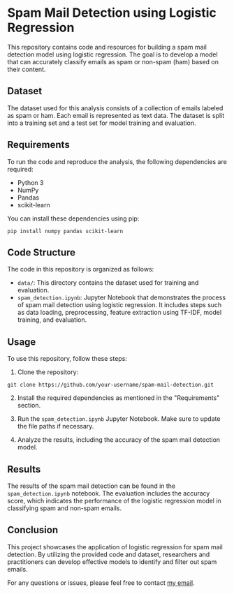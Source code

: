 # Spam Mail Detection using Logistic Regression

This repository contains code and resources for building a spam mail detection model using logistic regression. The goal is to develop a model that can accurately classify emails as spam or non-spam (ham) based on their content.

## Dataset

The dataset used for this analysis consists of a collection of emails labeled as spam or ham. Each email is represented as text data. The dataset is split into a training set and a test set for model training and evaluation.

## Requirements

To run the code and reproduce the analysis, the following dependencies are required:

- Python 3
- NumPy
- Pandas
- scikit-learn

You can install these dependencies using pip:

```
pip install numpy pandas scikit-learn
```

## Code Structure

The code in this repository is organized as follows:

- `data/`: This directory contains the dataset used for training and evaluation.
- `spam_detection.ipynb`: Jupyter Notebook that demonstrates the process of spam mail detection using logistic regression. It includes steps such as data loading, preprocessing, feature extraction using TF-IDF, model training, and evaluation.

## Usage

To use this repository, follow these steps:

1. Clone the repository:

```
git clone https://github.com/your-username/spam-mail-detection.git
```

2. Install the required dependencies as mentioned in the "Requirements" section.

3. Run the `spam_detection.ipynb` Jupyter Notebook. Make sure to update the file paths if necessary.

4. Analyze the results, including the accuracy of the spam mail detection model.

## Results

The results of the spam mail detection can be found in the `spam_detection.ipynb` notebook. The evaluation includes the accuracy score, which indicates the performance of the logistic regression model in classifying spam and non-spam emails.

## Conclusion

This project showcases the application of logistic regression for spam mail detection. By utilizing the provided code and dataset, researchers and practitioners can develop effective models to identify and filter out spam emails.

For any questions or issues, please feel free to contact [my email](mailto:alansabujohn@GithubSemp-AI).